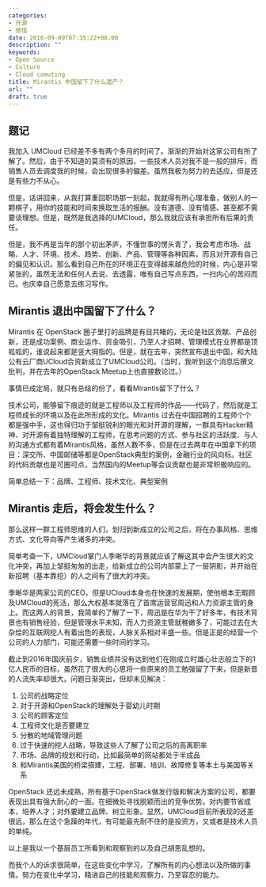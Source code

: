```yaml
---
categories:
- 开源
- 感悟
date: 2016-09-09T07:35:22+08:00
description: ""
keywords:
- Open Source
- Culture
- Cloud comuting
title: Mirantis 中国留下了什么遗产？
url: ""
draft: true
---
```


## 题记

我加入 UMCloud 已经差不多有两个多月的时间了。渐渐的开始对这家公司有所了解了。然后，由于不知道的莫须有的原因，一些技术人员对我不是一般的排斥，而销售人员去调度我的时候，会出现很多的偏差。虽然我极为努力的去适应，但是还是有些力不从心。

但是，话讲回来，从我打算重回职场那一刻起，我就得有所心理准备，做别人的一颗棋子，用你的技能和时间来换取生活的报酬。没有道德、没有情感、甚至都不需要谈理想。但是，既然是我选择的UMCloud，那么我就应该有承担所有后果的责任。

但是，我不再是当年的那个初出茅庐，不懂世事的愣头青了，我会考虑市场、战略、人才、环境、技术、趋势、创新、产品、管理等各种因素，而且对开源有自己的偏见和认识。那么看到自己所在的环境正在变得越来越危险的时候，内心是非常紧张的，虽然无法和任何人去说、去透露，唯有自己写点东西，一扫内心的苦闷而已。也庆幸自己愿意去练习写作。

## Mirantis 退出中国留下了什么？

Mirantis 在 OpenStack 圈子里打的品牌是有目共睹的，无论是社区贡献、产品创新，还是成功案例、商业运作、资金吸引，乃至人才招聘、管理模式在业界都是顶呱呱的，谁说起来都是竖大拇指的。但是，就在去年，突然宣布退出中国，和大陆公有云厂商UCloud合资新成立了UMCloud公司。（当时，我听到这个消息后撰文批判，并在去年的OpenStack Meetup上也直接数论过。）

事情已成定局，就只有总结的份了，看看Mirantis留下了什么？

技术公司，能够留下痕迹的就是工程师以及工程师的作品——代码了，然后就是工程师成长的环境以及在此所形成的文化。Mirantis 过去在中国招聘的工程师个个都是强中手，这也得归功于邹挺锐利的眼光和对开源的理解，一群具有Hacker精神、对开源有着独特理解的工程师，在思考问题的方式、参与社区的活跃度、与人的沟通方式都有着Mirantis风格，虽然人数不多，但是在过去两年在中国拿下的项目：深交所、中国邮储等都是OpenStack典型的案例，金融行业的风向标。社区的代码贡献也是可圈可点，当然国内的Meetup等会议贡献也是非常积极响应的。

简单总结一下：品牌、工程师、技术文化、典型案例

## Mirantis 走后，将会发生什么？

那么这样一群工程师思维的人们，划归到新成立的公司之后，将在办事风格、思维方式、文化导向等产生诸多的冲突。

简单考查一下，UMCloud掌门人季晰华的背景就应该了解这其中会产生很大的文化冲突，再加上邹挺匆匆的出走，给新成立的公司内部蒙上了一层阴影，并开始在新招聘（基本靠挖）的人之间有了很大的冲突。

季晰华是两家公司的CEO，但是UCloud本身也在快速的发展期，使他根本无暇顾及UMCloud的死活，那么大权基本就落在了首席运营官周迅和人力资源主管的身上。而这两人的背景，我简单的了解了一下，周迅是在华为干了好多年，有技术背景也有销售经验，但是管理水平未知，而人力资源主管就稚嫩多了，可能过去在大杂烩的互联网挖人有着出色的表现，人脉关系相对丰盛一些。但是正是的经营一个公司的人力部门，可能还需要一些时间的学习。

截止到2016年国庆前夕，销售业绩并没有达到他们在刚成立时雄心壮志般立下的1亿人民币的目标，虽然花了很大的心思将一些原来的员工勉强留了下来，但是新晋的人流失率却很大。问题日渐突出，但却未见解决：

1. 公司的战略定位
2. 对于开源和OpenStack的理解处于婴幼儿时期
3. 公司的顾客定位
4. 工程师文化是否要建立
5. 分散的地域管理问题
6. 过于快速的挖人战略，导致这些人了解了公司之后的高离职率
7. 市场、品牌的规划和行动，比如最简单的网站都处于半成品
8. 和Mirantis美国的桥梁搭建，工程、部署、培训、故障修复等本土与美国等关系

OpenStack 还远未成熟，所有基于OpenStack做发行版和解决方案的公司，都要表现出具有强大耐心的一面。在细微处寻找脱颖而出的竞争优势。对内要节省成本，培养人才；对外要建立品牌、树立形象。显然，UMCloud目前所表现的还差很远，那么在这个急躁的年代，有可能最先耐不住的是投资方，又或者是技术人员的单纯。

以上是我以一个基层员工所看到和观察到的以及自己胡思乱想的。

而我个人的诉求很简单，在这些变化中学习，了解所有的内心想法以及所做的事情。努力在变化中学习，精进自己的技能和观察力，乃至容忍的能力。
